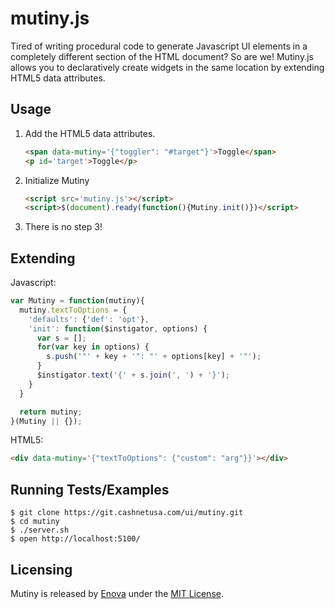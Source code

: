 mutiny.js
=====
Tired of writing procedural code to generate Javascript UI elements in a
completely different section of the HTML document?  So are we!  Mutiny.js allows
you to declaratively create widgets in the same location by extending HTML5 data
attributes.

Usage
-----
1.  Add the HTML5 data attributes.

    ```html
    <span data-mutiny='{"toggler": "#target"}'>Toggle</span>
    <p id='target'>Toggle</p>
    ```

2.  Initialize Mutiny

    ```html
    <script src='mutiny.js'></script>
    <script>$(document).ready(function(){Mutiny.init()})</script>
    ```

3. There is no step 3!

Extending
-----
Javascript:
```javascript
var Mutiny = function(mutiny){
  mutiny.textToOptions = {
    'defaults': {'def': 'opt'},
    'init': function($instigator, options) {
      var s = [];
      for(var key in options) {
        s.push('"' + key + '": "' + options[key] + '"');
      }
      $instigator.text('{' + s.join(', ') + '}');
    }
  }

  return mutiny;
}(Mutiny || {});
```

HTML5:

```html
<div data-mutiny='{"textToOptions": {"custom": "arg"}}'></div>
```

Running Tests/Examples
-----
```console
$ git clone https://git.cashnetusa.com/ui/mutiny.git
$ cd mutiny
$ ./server.sh
$ open http://localhost:5100/
```

Licensing
-----
Mutiny is released by [Enova](http://www.enova.com) under the
[MIT License](https://github.com/enova/mutiny/blob/master/LICENSE).

